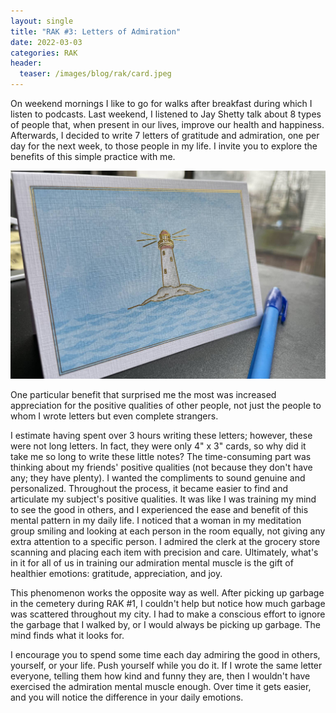 ```yaml
---
layout: single
title: "RAK #3: Letters of Admiration"
date: 2022-03-03
categories: RAK
header:
  teaser: /images/blog/rak/card.jpeg
---
```


On weekend mornings I like to go for walks after breakfast during which I listen to podcasts. Last weekend, I listened to Jay Shetty talk about 8 types of people that, when present in our lives, improve our health and happiness. Afterwards, I decided to write 7 letters of gratitude and admiration, one per day for the next week, to those people in my life. I invite you to explore the benefits of this simple practice with me.

![My maritime cards](/images/blog/rak/card.jpeg)

One particular benefit that surprised me the most was increased appreciation for the positive qualities of other people, not just the people to whom I wrote letters but even complete strangers.

I estimate having spent over 3 hours writing these letters; however, these were not long letters. In fact, they were only 4" x 3" cards, so why did it take me so long to write these little notes? The time-consuming part was thinking about my friends' positive qualities (not because they don't have any; they have plenty). I wanted the compliments to sound genuine and personalized. Throughout the process, it became easier to find and articulate my subject's positive qualities. It was like I was training my mind to see the good in others, and I experienced the ease and benefit of this mental pattern in my daily life. I noticed that a woman in my meditation group smiling and looking at each person in the room equally, not giving any extra attention to a specific person. I admired the clerk at the grocery store scanning and placing each item with precision and care. Ultimately, what's in it for all of us in training our admiration mental muscle is the gift of healthier emotions: gratitude, appreciation, and joy.

This phenomenon works the opposite way as well. After picking up garbage in the cemetery during RAK #1, I couldn't help but notice how much garbage was scattered throughout my city. I had to make a conscious effort to ignore the garbage that I walked by, or I would always be picking up garbage. The mind finds what it looks for.

I encourage you to spend some time each day admiring the good in others, yourself, or your life. Push yourself while you do it. If I wrote the same letter everyone, telling them how kind and funny they are, then I wouldn't have exercised the admiration mental muscle enough. Over time it gets easier, and you will notice the difference in your daily emotions.
